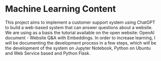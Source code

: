 # Machine Learning Content
This project aims to implement a customer support system using ChatGPT to
build a web-based system that can answer questions about a website. We are
using as a basis the tutorial available on the open website: OpenAI document -
Website Q&A with Embeddings.
In order to increase learning, I will be documenting the development process
in a few steps, which will be the development of the system on Jupyter Notebook,
Python on Ubuntu and Web Service based and Python Flask.
